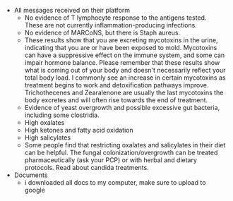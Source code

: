   * All messages received on their platform
    * No evidence of T lymphocyte response to the antigens tested. These are not currently inflammation-producing infections.
    * No evidence of MARCoNS, but there is Staph aureus.
    * These results show that you are excreting mycotoxins in the urine, indicating that you are or have been exposed to mold. Mycotoxins can have a suppressive effect on the immune system, and some can impair hormone balance. Please remember that these results show what is coming out of your body and doesn't necessarily reflect your total body load. I commonly see an increase in certain mycotoxins as treatment begins to work and detoxification pathways improve. Trichothecenes and Zearalenone are usually the last mycotoxins the body excretes and will often rise towards the end of treatment.
    * Evidence of yeast overgrowth and possible excessive gut bacteria, including some clostridia.
    * High oxalates
    * High ketones and fatty acid oxidation
    * High salicylates
    * Some people find that restricting oxalates and salicylates in their diet can be helpful. The fungal colonization/overgrowth can be treated pharmaceutically (ask your PCP) or with herbal and dietary protocols. Read about candida treatments.
  * Documents
    * i downloaded all docs to my computer, make sure to upload to google